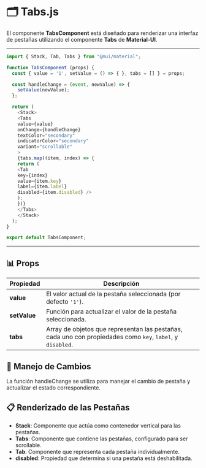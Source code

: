 # 🗂️ Tabs.js

El componente **TabsComponent** está diseñado para renderizar una interfaz de pestañas utilizando el componente **Tabs** de **Material-UI**.

---

```js
import { Stack, Tab, Tabs } from "@mui/material";

function TabsComponent (props) {
  const { value = '1', setValue = () => { }, tabs = [] } = props;

  const handleChange = (event, newValue) => {
    setValue(newValue);
  };

  return (
    <Stack>
    <Tabs
    value={value}
    onChange={handleChange}
    textColor="secondary"
    indicatorColor="secondary"
    variant="scrollable"
    >
    {tabs.map((item, index) => {
    return (
    <Tab
    key={index}
    value={item.key}
    label={item.label}
    disabled={item.disabled} />
    );
    })}
    </Tabs>
    </Stack>
  );
}

export default TabsComponent;

```
---

## 📊 Props

| **Propiedad** | **Descripción**                                       |
|---------------|------------------------------------------------------|
| **value**     | El valor actual de la pestaña seleccionada (por defecto `'1'`). |
| **setValue**  | Función para actualizar el valor de la pestaña seleccionada. |
| **tabs**      | Array de objetos que representan las pestañas, cada uno con propiedades como `key`, `label`, y `disabled`. |

## 🔄 Manejo de Cambios

La función handleChange se utiliza para manejar el cambio de pestaña y actualizar el estado correspondiente.

## 📋 Renderizado de las Pestañas

- **Stack**: Componente que actúa como contenedor vertical para las pestañas.
- **Tabs**: Componente que contiene las pestañas, configurado para ser scrollable.
- **Tab**: Componente que representa cada pestaña individualmente.
- **disabled**: Propiedad que determina si una pestaña está deshabilitada.